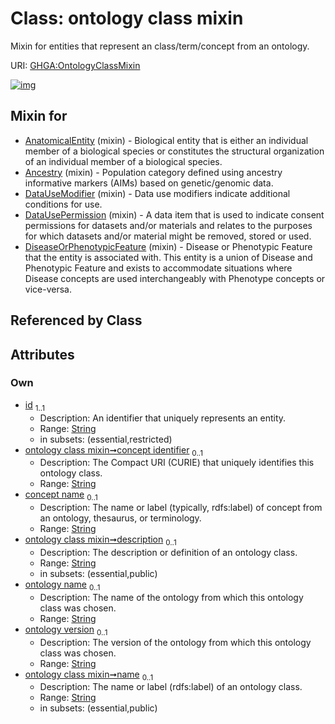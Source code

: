 
# Class: ontology class mixin


Mixin for entities that represent an class/term/concept from an ontology.

URI: [GHGA:OntologyClassMixin](https://w3id.org/GHGA/OntologyClassMixin)


[![img](https://yuml.me/diagram/nofunky;dir:TB/class/[DiseaseOrPhenotypicFeature]uses%20-.->[OntologyClassMixin&#124;id:string;concept_identifier:string%20%3F;concept_name:string%20%3F;description:string%20%3F;ontology_name:string%20%3F;ontology_version:string%20%3F;name:string%20%3F],[DataUsePermission]uses%20-.->[OntologyClassMixin],[DataUseModifier]uses%20-.->[OntologyClassMixin],[Ancestry]uses%20-.->[OntologyClassMixin],[AnatomicalEntity]uses%20-.->[OntologyClassMixin],[DiseaseOrPhenotypicFeature],[DataUsePermission],[DataUseModifier],[Ancestry],[AnatomicalEntity])](https://yuml.me/diagram/nofunky;dir:TB/class/[DiseaseOrPhenotypicFeature]uses%20-.->[OntologyClassMixin&#124;id:string;concept_identifier:string%20%3F;concept_name:string%20%3F;description:string%20%3F;ontology_name:string%20%3F;ontology_version:string%20%3F;name:string%20%3F],[DataUsePermission]uses%20-.->[OntologyClassMixin],[DataUseModifier]uses%20-.->[OntologyClassMixin],[Ancestry]uses%20-.->[OntologyClassMixin],[AnatomicalEntity]uses%20-.->[OntologyClassMixin],[DiseaseOrPhenotypicFeature],[DataUsePermission],[DataUseModifier],[Ancestry],[AnatomicalEntity])

## Mixin for

 * [AnatomicalEntity](AnatomicalEntity.md) (mixin)  - Biological entity that is either an individual member of a biological species or constitutes the structural organization of an individual member of a biological species.
 * [Ancestry](Ancestry.md) (mixin)  - Population category defined using ancestry informative markers (AIMs) based on genetic/genomic data.
 * [DataUseModifier](DataUseModifier.md) (mixin)  - Data use modifiers indicate additional conditions for use.
 * [DataUsePermission](DataUsePermission.md) (mixin)  - A data item that is used to indicate consent permissions for datasets and/or materials and relates to the purposes for which datasets and/or material might be removed, stored or used.
 * [DiseaseOrPhenotypicFeature](DiseaseOrPhenotypicFeature.md) (mixin)  - Disease or Phenotypic Feature that the entity is associated with. This entity is a union of Disease and Phenotypic Feature and exists to accommodate situations where Disease concepts are used interchangeably with Phenotype concepts or vice-versa.

## Referenced by Class


## Attributes


### Own

 * [id](id.md)  <sub>1..1</sub>
     * Description: An identifier that uniquely represents an entity.
     * Range: [String](types/String.md)
     * in subsets: (essential,restricted)
 * [ontology class mixin➞concept identifier](ontology_class_mixin_concept_identifier.md)  <sub>0..1</sub>
     * Description: The Compact URI (CURIE) that uniquely identifies this ontology class.
     * Range: [String](types/String.md)
 * [concept name](concept_name.md)  <sub>0..1</sub>
     * Description: The name or label (typically, rdfs:label) of concept from an ontology, thesaurus, or terminology.
     * Range: [String](types/String.md)
 * [ontology class mixin➞description](ontology_class_mixin_description.md)  <sub>0..1</sub>
     * Description: The description or definition of an ontology class.
     * Range: [String](types/String.md)
     * in subsets: (essential,public)
 * [ontology name](ontology_name.md)  <sub>0..1</sub>
     * Description: The name of the ontology from which this ontology class was chosen.
     * Range: [String](types/String.md)
 * [ontology version](ontology_version.md)  <sub>0..1</sub>
     * Description: The version of the ontology from which this ontology class was chosen.
     * Range: [String](types/String.md)
 * [ontology class mixin➞name](ontology_class_mixin_name.md)  <sub>0..1</sub>
     * Description: The name or label (rdfs:label) of an ontology class.
     * Range: [String](types/String.md)
     * in subsets: (essential,public)
